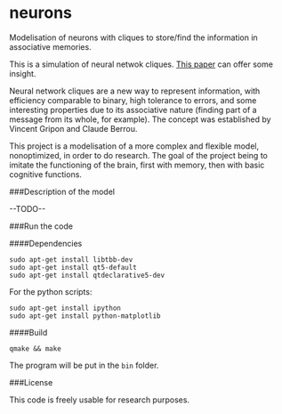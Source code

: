 neurons
=======

Modelisation of neurons with cliques to store/find the information in associative memories.

This is a simulation of neural netwok cliques. [This paper](http://arxiv.org/pdf/1102.4240.pdf) can offer some insight.

Neural network cliques are a new way to represent information, with efficiency comparable to binary, high tolerance to errors, and some interesting properties due to its associative nature (finding part of a message from its whole, for example). The concept was established by Vincent Gripon and Claude Berrou.

This project is a modelisation of a more complex and flexible model, nonoptimized, in order to do research. The goal of the project being to imitate the functioning of the brain, first with memory, then with basic cognitive functions.

###Description of the model

--TODO--

###Run the code

####Dependencies
```
sudo apt-get install libtbb-dev
sudo apt-get install qt5-default
sudo apt-get install qtdeclarative5-dev
```

For the python scripts:
```
sudo apt-get install ipython
sudo apt-get install python-matplotlib
```

####Build
```
qmake && make
```

The program will be put in the `bin` folder.

###License

This code is freely usable for research purposes.
